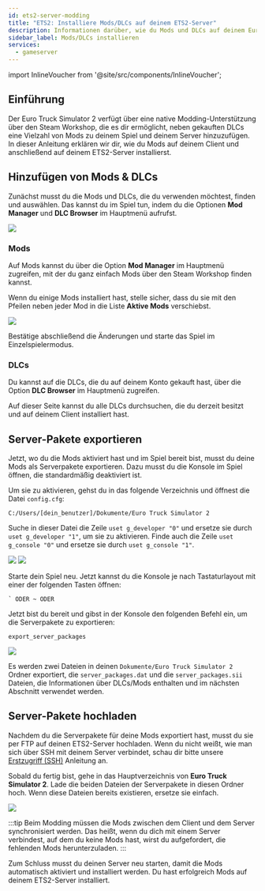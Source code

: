 ```yaml
---
id: ets2-server-modding
title: "ETS2: Installiere Mods/DLCs auf deinem ETS2-Server"
description: Informationen darüber, wie du Mods und DLCs auf deinem Euro Truck Simulator 2 (ETS2) Server oder Spielclient von ZAP-Hosting installierst - ZAP-Hosting.com Dokumentation
sidebar_label: Mods/DLCs installieren
services:
  - gameserver
---
```


import InlineVoucher from '@site/src/components/InlineVoucher';

## Einführung

Der Euro Truck Simulator 2 verfügt über eine native Modding-Unterstützung über den Steam Workshop, die es dir ermöglicht, neben gekauften DLCs eine Vielzahl von Mods zu deinem Spiel und deinem Server hinzuzufügen. In dieser Anleitung erklären wir dir, wie du Mods auf deinem Client und anschließend auf deinem ETS2-Server installierst.

<InlineVoucher />

## Hinzufügen von Mods & DLCs

Zunächst musst du die Mods und DLCs, die du verwenden möchtest, finden und auswählen. Das kannst du im Spiel tun, indem du die Optionen **Mod Manager** und **DLC Browser** im Hauptmenü aufrufst.

![](https://screensaver01.zap-hosting.com/index.php/s/osjX59MRjrPBfe6/preview)

### Mods

Auf Mods kannst du über die Option **Mod Manager** im Hauptmenü zugreifen, mit der du ganz einfach Mods über den Steam Workshop finden kannst.

Wenn du einige Mods installiert hast, stelle sicher, dass du sie mit den Pfeilen neben jeder Mod in die Liste **Aktive Mods** verschiebst.

![](https://screensaver01.zap-hosting.com/index.php/s/TG7XK6ZodWZM2pz/preview)

Bestätige abschließend die Änderungen und starte das Spiel im Einzelspielermodus.

### DLCs

Du kannst auf die DLCs, die du auf deinem Konto gekauft hast, über die Option **DLC Browser** im Hauptmenü zugreifen.

Auf dieser Seite kannst du alle DLCs durchsuchen, die du derzeit besitzt und auf deinem Client installiert hast.

## Server-Pakete exportieren

Jetzt, wo du die Mods aktiviert hast und im Spiel bereit bist, musst du deine Mods als Serverpakete exportieren. Dazu musst du die Konsole im Spiel öffnen, die standardmäßig deaktiviert ist.

Um sie zu aktivieren, gehst du in das folgende Verzeichnis und öffnest die Datei `config.cfg`:
```
C:/Users/[dein_benutzer]/Dokumente/Euro Truck Simulator 2
```

Suche in dieser Datei die Zeile `uset g_developer "0"` und ersetze sie durch `uset g_developer "1"`, um sie zu aktivieren. Finde auch die Zeile `uset g_console "0"` und ersetze sie durch `uset g_console "1"`.

![](https://screensaver01.zap-hosting.com/index.php/s/Wz52e4o2KtTndZM/preview)
![](https://screensaver01.zap-hosting.com/index.php/s/raR8jxq7imKzjDD/preview)

Starte dein Spiel neu. Jetzt kannst du die Konsole je nach Tastaturlayout mit einer der folgenden Tasten öffnen:
```
` ODER ~ ODER
```

Jetzt bist du bereit und gibst in der Konsole den folgenden Befehl ein, um die Serverpakete zu exportieren:
```
export_server_packages
```

![](https://screensaver01.zap-hosting.com/index.php/s/zbzbdKfyr5xyNrK/preview)

Es werden zwei Dateien in deinen `Dokumente/Euro Truck Simulator 2` Ordner exportiert, die `server_packages.dat` und die `server_packages.sii` Dateien, die Informationen über DLCs/Mods enthalten und im nächsten Abschnitt verwendet werden.

## Server-Pakete hochladen

Nachdem du die Serverpakete für deine Mods exportiert hast, musst du sie per FTP auf deinen ETS2-Server hochladen. Wenn du nicht weißt, wie man sich über SSH mit deinem Server verbindet, schau dir bitte unsere [Erstzugriff (SSH)](vserver-linux-ssh.md) Anleitung an.

Sobald du fertig bist, gehe in das Hauptverzeichnis  von **Euro Truck Simulator 2**. Lade die beiden Dateien der Serverpakete in diesen Ordner hoch. Wenn diese Dateien bereits existieren, ersetze sie einfach.

![](https://screensaver01.zap-hosting.com/index.php/s/9xaDPw7sptsN3FH/preview)

:::tip
Beim Modding müssen die Mods zwischen dem Client und dem Server synchronisiert werden. Das heißt, wenn du dich mit einem Server verbindest, auf dem du keine Mods hast, wirst du aufgefordert, die fehlenden Mods herunterzuladen.
:::

Zum Schluss musst du deinen Server neu starten, damit die Mods automatisch aktiviert und installiert werden. Du hast erfolgreich Mods auf deinem ETS2-Server installiert.